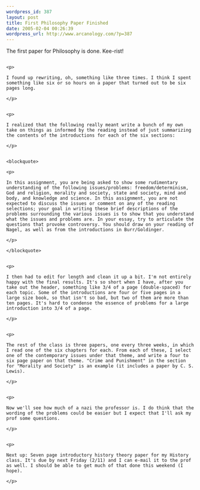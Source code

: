 ```yaml
--- 
wordpress_id: 387
layout: post
title: First Philosophy Paper Finished
date: 2005-02-04 00:26:39
wordpress_url: http://www.arcanology.com/?p=387
---
```

<p>
                                                                                                                                                                                                                                                                                                                                                                                                                                                                                                                                                                                                                                                                                                            The first paper for Philosophy is done. Kee-rist!
                                                                                                                                                                                                                                                                                                                                                                                                                                                                                                                                                                                                                                                                                                          </p>
                                                                                                                                                                                                                                                                                                                                                                                                                                                                                                                                                                                                                                                                                                          
                                                                                                                                                                                                                                                                                                                                                                                                                                                                                                                                                                                                                                                                                                          <p>
                                                                                                                                                                                                                                                                                                                                                                                                                                                                                                                                                                                                                                                                                                            I found up rewriting, oh, something like three times. I think I spent something like six or so hours on a paper that turned out to be six pages long.
                                                                                                                                                                                                                                                                                                                                                                                                                                                                                                                                                                                                                                                                                                          </p>
                                                                                                                                                                                                                                                                                                                                                                                                                                                                                                                                                                                                                                                                                                          
                                                                                                                                                                                                                                                                                                                                                                                                                                                                                                                                                                                                                                                                                                          <p>
                                                                                                                                                                                                                                                                                                                                                                                                                                                                                                                                                                                                                                                                                                            I realized that the following really meant write a bunch of my own take on things as informed by the reading instead of just summarizing the contents of the introductions for each of the six sections:
                                                                                                                                                                                                                                                                                                                                                                                                                                                                                                                                                                                                                                                                                                          </p>
                                                                                                                                                                                                                                                                                                                                                                                                                                                                                                                                                                                                                                                                                                          
                                                                                                                                                                                                                                                                                                                                                                                                                                                                                                                                                                                                                                                                                                          <blockquote>
                                                                                                                                                                                                                                                                                                                                                                                                                                                                                                                                                                                                                                                                                                            <p>
                                                                                                                                                                                                                                                                                                                                                                                                                                                                                                                                                                                                                                                                                                              In this assignment, you are being asked to show some rudimentary understanding of the following issues/problems: freedom/determinism, God and religion, morality and society, state and society, mind and body, and knowledge and science. In this assignment, you are not expected to discuss the issues or comment on any of the reading selections; your goal in writing these brief descriptions of the problems surrounding the various issues is to show that you understand what the issues and problems are. In your essay, try to articulate the questions that provoke controversy. You should draw on your reading of Nagel, as well as from the introductions in Burr/Goldinger.
                                                                                                                                                                                                                                                                                                                                                                                                                                                                                                                                                                                                                                                                                                            </p>
                                                                                                                                                                                                                                                                                                                                                                                                                                                                                                                                                                                                                                                                                                          </blockquote>
                                                                                                                                                                                                                                                                                                                                                                                                                                                                                                                                                                                                                                                                                                          
                                                                                                                                                                                                                                                                                                                                                                                                                                                                                                                                                                                                                                                                                                          <p>
                                                                                                                                                                                                                                                                                                                                                                                                                                                                                                                                                                                                                                                                                                            I then had to edit for length and clean it up a bit. I'm not entirely happy with the final results. It's so short when I have, after you take out the header, something like 3/4 of a page (double-spaced) for each topic. Some of the introductions are four or five pages in a large size book, so that isn't so bad, but two of them are more than ten pages. It's hard to condense the essence of problems for a large introduction into 3/4 of a page.
                                                                                                                                                                                                                                                                                                                                                                                                                                                                                                                                                                                                                                                                                                          </p>
                                                                                                                                                                                                                                                                                                                                                                                                                                                                                                                                                                                                                                                                                                          
                                                                                                                                                                                                                                                                                                                                                                                                                                                                                                                                                                                                                                                                                                          <p>
                                                                                                                                                                                                                                                                                                                                                                                                                                                                                                                                                                                                                                                                                                            The rest of the class is three papers, one every three weeks, in which I read one of the six chapters for each. From each of these, I select one of the contemporary issues under that theme, and write a four to six page paper on that theme. "Crime and Punishment" in the section for "Morality and Society" is an example (it includes a paper by C. S. Lewis).
                                                                                                                                                                                                                                                                                                                                                                                                                                                                                                                                                                                                                                                                                                          </p>
                                                                                                                                                                                                                                                                                                                                                                                                                                                                                                                                                                                                                                                                                                          
                                                                                                                                                                                                                                                                                                                                                                                                                                                                                                                                                                                                                                                                                                          <p>
                                                                                                                                                                                                                                                                                                                                                                                                                                                                                                                                                                                                                                                                                                            Now we'll see how much of a nazi the professor is. I do think that the wording of the problems could be easier but I expect that I'll ask my prof some questions.
                                                                                                                                                                                                                                                                                                                                                                                                                                                                                                                                                                                                                                                                                                          </p>
                                                                                                                                                                                                                                                                                                                                                                                                                                                                                                                                                                                                                                                                                                          
                                                                                                                                                                                                                                                                                                                                                                                                                                                                                                                                                                                                                                                                                                          <p>
                                                                                                                                                                                                                                                                                                                                                                                                                                                                                                                                                                                                                                                                                                            Next up: Seven page introductory history theory paper for my History class. It's due by next Friday (2/11) and I can e-mail it to the prof as well. I should be able to get much of that done this weekend (I hope).
                                                                                                                                                                                                                                                                                                                                                                                                                                                                                                                                                                                                                                                                                                          </p>